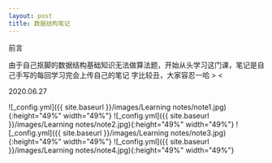 ```yaml
---
layout: post
title: 数据结构笔记
---
```


前言

由于自己抠脚的数据结构基础知识无法做算法题，开始从头学习这门课，笔记是自己手写的每回学习完会上传自己的笔记
字比较丑，大家容忍一哈 > <

2020.06.27

![_config.yml]({{ site.baseurl }}/images/Learning notes/note1.jpg){:height="49%" width="49%"}
![_config.yml]({{ site.baseurl }}/images/Learning notes/note2.jpg){:height="49%" width="49%"}
![_config.yml]({{ site.baseurl }}/images/Learning notes/note3.jpg){:height="49%" width="49%"}
![_config.yml]({{ site.baseurl }}/images/Learning notes/note4.jpg){:height="49%" width="49%"}

